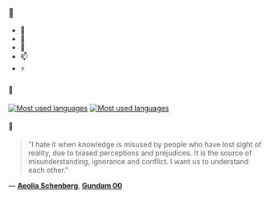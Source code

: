 ### 👋

- 🔭
- 🌱
- 💬
- 📫
- ⚡

#### 🧏

[![Most used languages](https://github-readme-stats-aynah.vercel.app/api/top-langs/?username=aynh&theme=solarized-dark&langs_count=6&layout=compact&hide_title=true)](https://github.com/anuraghazra/github-readme-stats#gh-dark-mode-only)
[![Most used languages](https://github-readme-stats-aynah.vercel.app/api/top-langs/?username=aynh&theme=solarized-light&langs_count=6&layout=compact&hide_title=true)](https://github.com/anuraghazra/github-readme-stats#gh-light-mode-only)

#### 💬

> "I hate it when knowledge is misused by people who have lost sight of reality, due to biased perceptions and prejudices. It is the source of misunderstanding, ignorance and conflict. I want us to understand each other."

&mdash; [**Aeolia Schenberg**](https://myanimelist.net/character.php?q=Aeolia%20Schenberg&cat=character), [**Gundam 00**](https://myanimelist.net/search/all?q=Gundam%2000&cat=all)
